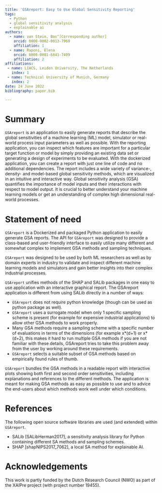 ```yaml
---
title: 'GSAreport: Easy to Use Global Sensitivity Reporting'
tags:
  - Python
  - global sensitivity analysis
  - explainable ai
authors:
  - name: van Stein, Bas^[Corresponding author]
    orcid: 0000-0002-0013-7969
    affiliation: 1
  - name: Raponi, Elena
    orcid: 0000-0001-6841-7409
    affiliation: 2
affiliations:
 - name: LIACS, Leiden University, The Netherlands
   index: 1
 - name: Technical University of Munich, Germany
   index: 2
date: 24 June 2022
bibliography: paper.bib

---
```


# Summary

`GSAreport` is an application to easily generate reports that describe the global sensitivities of a machine learning (ML) model, simulator or real-world process input parameters as well as possible. 
With the reporting application, you can inspect which features are important for a particular target function or model by simply providing an existing data set or generating a design of experiments to be evaluated. With the dockerized application, you can create a report with just one line of code and no additional dependencies. The report includes a wide variety of variance-, density- and model-based global sensitivity methods, which are visualized in an intuitive and interactive way.
Global sensitivity analysis (GSA) quantifies the importance of model inputs and their interactions with respect to model output. It is crucial to better understand your machine learning models or get an understanding of complex high dimensional real-world processes.

# Statement of need

`GSAreport` is a Dockerized and packaged Python application to easily generate GSA reports.
The API for `GSAreport` was designed to provide a class-based and user-friendly interface to easily utilize many different
and somewhat complex to implement GSA methods and sampling techniques.

`GSAreport` was designed to be used by both ML researchers as well as by domain experts in industry to validate and inspect different machine learning models and simulators and gain better insights into their complex industrial processes.

`GSAreport` unifies methods of the SHAP and SALib packages in one easy to use application with an interactive graphical report. 
The GSAreport application is different from using SALib directly in a number of ways:

* `GSAreport` does not require python knowledge (though can be used as python package as well).
* `GSAreport` uses a surrogate model when only 1 specific sampling scheme is present (for example for expensive industrial applications) to allow other GSA methods to work properly.
* Many GSA methods require a sampling scheme with a specific number of evaluations in terms of the dimensions (for example x*(d+1) or x*(d+2), this makes it hard to run multiple GSA methods if you are not familiar with these details, GSAreport tries to take this problem away from the user by working around these requirements.
* `GSAreport` selects a suitable subset of GSA methods based on empirically found rules of thumb.

`GSAreport` bundles the GSA methods in a readable report with interactive plots showing both first and second order sensitivities, including explanations and references to the different methods. The application is meant for making GSA methods as easy as possible to use and to advice the end-users about which methods work well under which conditions.

# References

The following open source software libraries are used (and extended) within `GSAreport`.

- SALib [SALibHerman2017], a sensitivity analysis library for Python containing different SA methods and sampling schemes.  
- SHAP [shapNIPS2017_7062], a local SA method for explainable AI.

# Acknowledgements

This work is partly funded by the Dutch Research Council (NWO) as part of the XAIPre project (with project number 19455).

